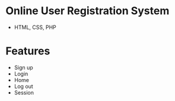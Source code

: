 # Online User Registration System
- HTML, CSS, PHP

# Features
- Sign up
- Login
- Home
- Log out
- Session
